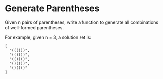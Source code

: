 # Generate Parentheses

Given n pairs of parentheses, write a function to generate all combinations of well-formed parentheses.

For example, given n = 3, a solution set is:

```text
[
  "((()))",
  "(()())",
  "(())()",
  "()(())",
  "()()()"
]
```

